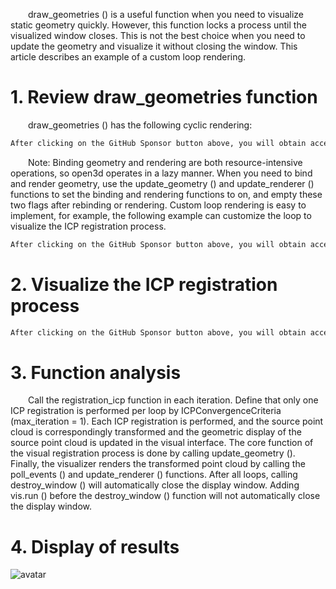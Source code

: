    draw_geometries () is a useful function when you need to visualize static geometry quickly. However, this function locks a process until the visualized window closes. This is not the best choice when you need to update the geometry and visualize it without closing the window. This article describes an example of a custom loop rendering. 

#  1. Review draw_geometries function 

   draw_geometries () has the following cyclic rendering: 

  ```python  
After clicking on the GitHub Sponsor button above, you will obtain access permissions to my private code repository ( https://github.com/slowlon/my_code_bar ) to view this blog code. By searching the code number of this blog, you can find the code you need, code number is: 2024020309574451757
  ```  
   Note: Binding geometry and rendering are both resource-intensive operations, so open3d operates in a lazy manner. When you need to bind and render geometry, use the update_geometry () and update_renderer () functions to set the binding and rendering functions to on, and empty these two flags after rebinding or rendering. Custom loop rendering is easy to implement, for example, the following example can customize the loop to visualize the ICP registration process. 

  ```python  
After clicking on the GitHub Sponsor button above, you will obtain access permissions to my private code repository ( https://github.com/slowlon/my_code_bar ) to view this blog code. By searching the code number of this blog, you can find the code you need, code number is: 2024020309574451757
  ```  
#  2. Visualize the ICP registration process 

  ```python  
After clicking on the GitHub Sponsor button above, you will obtain access permissions to my private code repository ( https://github.com/slowlon/my_code_bar ) to view this blog code. By searching the code number of this blog, you can find the code you need, code number is: 2024020309574451757
  ```  
#  3. Function analysis 

   Call the registration_icp function in each iteration. Define that only one ICP registration is performed per loop by ICPConvergenceCriteria (max_iteration = 1). Each ICP registration is performed, and the source point cloud is correspondingly transformed and the geometric display of the source point cloud is updated in the visual interface. The core function of the visual registration process is done by calling update_geometry (). Finally, the visualizer renders the transformed point cloud by calling the poll_events () and update_renderer () functions. After all loops, calling destroy_window () will automatically close the display window. Adding vis.run () before the destroy_window () function will not automatically close the display window. 

#  4. Display of results 

 ![avatar]( 62e346cf067b48f2b19fc898e0cd4dd2.gif) 

